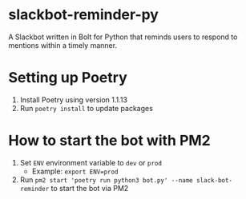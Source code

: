 # slackbot-reminder-py
A Slackbot written in Bolt for Python that reminds users to respond to mentions within a timely manner.

# Setting up Poetry 
1. Install Poetry using version 1.1.13
2. Run `poetry install` to update packages

# How to start the bot with PM2
1. Set `ENV` environment variable to `dev` or `prod`
    * Example: `export ENV=prod`
2. Run `pm2 start 'poetry run python3 bot.py' --name slack-bot-reminder` to start the bot via PM2
